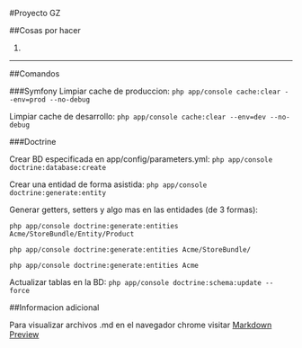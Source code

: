 #Proyecto GZ

##Cosas por hacer

1. 

-----------------------------------------------------------------------------------------

##Comandos

###Symfony
Limpiar cache de produccion:
`php app/console cache:clear --env=prod --no-debug`

Limpiar cache de desarrollo:
`php app/console cache:clear --env=dev --no-debug`

###Doctrine

Crear BD especificada en app/config/parameters.yml:
`php app/console doctrine:database:create`

Crear una entidad de forma asistida:
`php app/console doctrine:generate:entity`

Generar getters, setters y algo mas en las entidades (de 3 formas):

`php app/console doctrine:generate:entities Acme/StoreBundle/Entity/Product`

`php app/console doctrine:generate:entities Acme/StoreBundle/`

`php app/console doctrine:generate:entities Acme`

Actualizar tablas en la BD:
`php app/console doctrine:schema:update --force`


##Informacion adicional

Para visualizar archivos .md en el navegador chrome visitar [Markdown Preview](https://chrome.google.com/webstore/detail/markdown-preview/jmchmkecamhbiokiopfpnfgbidieafmd)